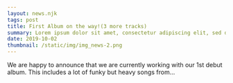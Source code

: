 ```yaml
---
layout: news.njk
tags: post
title: First Album on the way!(3 more tracks)
summary: Lorem ipsum dolor sit amet, consectetur adipiscing elit, sed do eiusmod tempor incididunt ut labore et dolore magna aliqua. 
date: 2019-10-02
thumbnail: /static/img/img_news-2.png
---
```


We are happy to announce that we are currently working with our 1st debut album. This includes a lot of funky but heavy songs from...